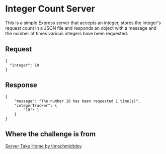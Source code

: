 # Integer Count Server

This is a simple Express server that accepts an integer, stores the integer's request count in a JSON file and responds an object with a message and the number of times various integers have been requested.

## Request

```
{
  "integer": 10
}
```

## Response

```
{
    "message": "The number 10 has been requested 1 time(s)",
    "integerTracker": {
        "10": 1
    }
}
```

## Where the challenge is from

[Server Take Home by timschmidtdev](https://github.com/timschmidtdev/server_take_home)

